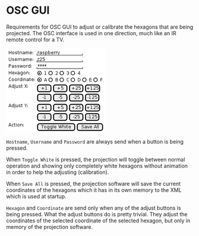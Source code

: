 # OSC GUI

Requirements for OSC GUI to adjust or calibrate the hexagons that are being projected. The OSC interface is used in one direction, much like an IR remote control for a TV.

![](remote.png)

`Hostname`, `Username` and `Password` are always send when a button is being pressed.

When `Toggle White` is pressed, the projection will toggle between normal operation and showing only completely white hexagons without animation in order to help the adjusting (calibration).

When `Save All` is pressed, the projection software will save the current coordinates of the hexagons which it has in its own memory to the XML which is used at startup.

`Hexagon` and `Coordinate` are send only when any of the adjust buttons is being pressed. What the adjust buttons do is pretty trivial. They adjust the coordinates of the selected coordinate of the selected hexagon, but only in memory of the projection software.

